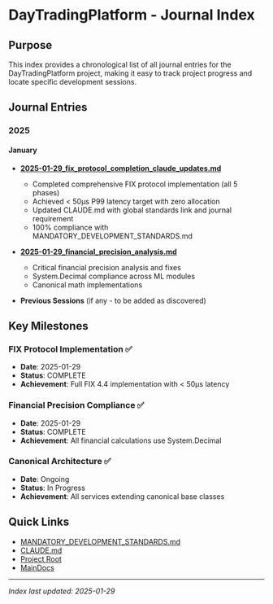 # DayTradingPlatform - Journal Index

## Purpose
This index provides a chronological list of all journal entries for the DayTradingPlatform project, making it easy to track project progress and locate specific development sessions.

## Journal Entries

### 2025

#### January
- **[2025-01-29_fix_protocol_completion_claude_updates.md](2025-01-29_fix_protocol_completion_claude_updates.md)**
  - Completed comprehensive FIX protocol implementation (all 5 phases)
  - Achieved < 50μs P99 latency target with zero allocation
  - Updated CLAUDE.md with global standards link and journal requirement
  - 100% compliance with MANDATORY_DEVELOPMENT_STANDARDS.md

- **[2025-01-29_financial_precision_analysis.md](../2025-01-29_financial_precision_analysis.md)**
  - Critical financial precision analysis and fixes
  - System.Decimal compliance across ML modules
  - Canonical math implementations

- **Previous Sessions** (if any - to be added as discovered)

## Key Milestones

### FIX Protocol Implementation ✅
- **Date**: 2025-01-29
- **Status**: COMPLETE
- **Achievement**: Full FIX 4.4 implementation with < 50μs latency

### Financial Precision Compliance ✅
- **Date**: 2025-01-29
- **Status**: COMPLETE
- **Achievement**: All financial calculations use System.Decimal

### Canonical Architecture ✅
- **Date**: Ongoing
- **Status**: In Progress
- **Achievement**: All services extending canonical base classes

## Quick Links

- [MANDATORY_DEVELOPMENT_STANDARDS.md](/home/nader/my_projects/CS/AA.LessonsLearned/MANDATORY_DEVELOPMENT_STANDARDS.md)
- [CLAUDE.md](../CLAUDE.md)
- [Project Root](../DayTradinPlatform/)
- [MainDocs](../MainDocs/)

---

*Index last updated: 2025-01-29*